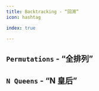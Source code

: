 ```yaml
---
title: Backtracking - “回溯”
icon: hashtag

index: true

---
```


<!-- more -->

## `Permutations` - “全排列”

<!--  -->
<!-- @include: @leetcode/problems/0x0000.md#0046 -->

<!--  -->
<!-- @include: @leetcode/problems/0x0000.md#0047 -->

## `N Queens` - “N 皇后”

<!-- N 皇后 -->
<!-- @include: @leetcode/problems/0x0000.md#0051 -->

<!-- N 皇后 II -->
<!-- @include: @leetcode/problems/0x0000.md#0052 -->


